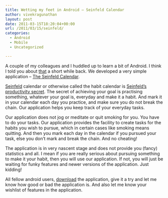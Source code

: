 ```yaml
---
title: Wetting my feet in Android – Seinfeld Calendar
author: vivekragunathan
layout: post
date: 2011-03-15T18:20:04+00:00
url: /2011/03/15/seinfeld/
categories:
  - Android
  - Mobile
  - Uncategorized

---
```


A couple of my colleagues and I huddled up to learn a bit of Android. I think I told you about [that](/2011/03/08/anonymous-classes-vs-delegates/) a short while back. We developed a very simple application – [The Seinfeld Calendar](https://market.android.com/details?id=com.pongal.seinfeld&feature=search_result).

[Seinfeld](http://en.wikipedia.org/wiki/Jerry_Seinfeld) calendar or otherwise called the habit calendar is [Seinfeld’s productivity secret](http://lifehacker.com/#!281626/jerry-seinfelds-productivity-secret). The secret of achieving your goal is practising something, whatever your goal is, everyday and make it a habit. And mark it in your calendar each day you practice, and make sure you do not break the chain. Our application helps you keep track of your everyday tasks.

Our application does not jog or meditate or quit smoking for you. You have to do your tasks. Our application provides the facility to create tasks for the habits you wish to pursue, which in certain cases like smoking means quitting. And then you mark each day in the calendar if you pursued your task, else you don’t mark and break the chain. And no cheating!

The application is in very nascent stage and does not provide you (fancy) statistics and all. I mean if you are really serious about pursuing something to make it your habit, then you will use our application. If not, you will just be waiting for funky features and newer versions of the application. Just kidding!

All fellow android users, [download](https://market.android.com/details?id=com.pongal.seinfeld&feature=search_result) the application, give it a try and let me know how good or bad the application is. And also let me know your wishlist of features in the application.